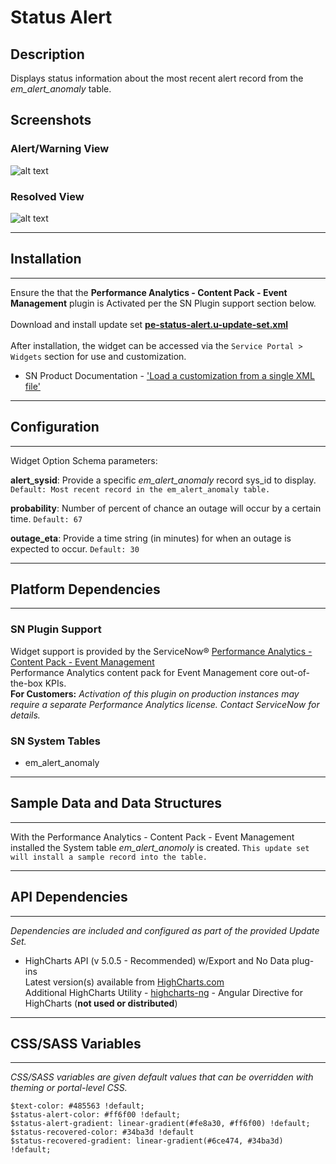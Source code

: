 # Status Alert

## Description

Displays status information about the most recent alert record from the *em_alert_anomaly* table.

## Screenshots
### Alert/Warning View
![alt text](../images/pe-status-alert-1.png "alert view")
### Resolved View
![alt text](../images/pe-status-alert-2.png "resolved")

---
## Installation
---
Ensure the that the **Performance Analytics - Content Pack - Event Management** plugin is Activated per the SN Plugin support section below.<br/><br/>
Download and install update set **[pe-status-alert.u-update-set.xml](https://github.com/platform-experience/serviceportal-widget-library/blob/master/pe-status-alert/pe-status-alert.u-update-set.xml)** <br/><br/>
After installation, the widget can be accessed via the `Service Portal > Widgets` section for use and customization.<br/>
* SN Product Documentation - ['Load a customization from a single XML file'](https://docs.servicenow.com/bundle/istanbul-application-development/page/build/system-update-sets/task/t_LoadCustomizationsFromAnXMLFile.html)

---
## Configuration
---
Widget Option Schema parameters:

**alert_sysid**: Provide a specific *em_alert_anomaly* record sys_id to display. `Default: Most recent record in the em_alert_anomaly table.`<br/>

**probability**: Number of percent of chance an outage will occur by a certain time. `Default: 67`<br/>

**outage_eta**: Provide a time string (in minutes) for when an outage is expected to occur. `Default: 30`<br/>

---
## Platform Dependencies
---
### SN Plugin Support

Widget support is provided by the ServiceNow® [Performance Analytics - Content Pack - Event Management](https://docs.servicenow.com/bundle/istanbul-performance-analytics-and-reporting/page/use/performance-analytics/reference/r_PALandingPage.html)<br/>
Performance Analytics content pack for Event Management core out-of-the-box KPIs. <br/>
**For Customers:** _Activation of this plugin on production instances may require a separate Performance Analytics license. Contact ServiceNow for details._

### SN System Tables
* em_alert_anomaly

---
## Sample Data and Data Structures
---
With the Performance Analytics - Content Pack - Event Management installed the System table *em_alert_anomoly* is created.  `This update set will install a sample record into the table.`

---
## API Dependencies
---
<i>Dependencies are included and configured as part of the provided Update Set.</i>

* HighCharts API (v 5.0.5 - Recommended)  w/Export and No Data plug-ins
  <br/>Latest version(s) available from [HighCharts.com](http://http://www.highcharts.com/products/highcharts/)
  <br/>Additional HighCharts Utility - [highcharts-ng](https://github.com/pablojim/highcharts-ng) - Angular Directive for HighCharts (__not used or distributed__)

---
## CSS/SASS Variables
---
_CSS/SASS variables are given default values that can be overridden with theming or portal-level CSS._

`$text-color: #485563 !default;`<br/>
`$status-alert-color: #ff6f00 !default;`<br/>
`$status-alert-gradient: linear-gradient(#fe8a30, #ff6f00) !default;`<br/>
`$status-recovered-color: #34ba3d !default`<br/>
`$status-recovered-gradient: linear-gradient(#6ce474, #34ba3d) !default;`<br/>
